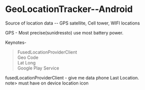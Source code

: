 # GeoLocationTracker--Android
Source of location data -- 
GPS satellite, Cell tower, WIFI locations

GPS - Most precise(sunidressto) use most battery power.

Keynotes-<br/>
> FusedLocationProviderClient<br/>
> Geo Code<br/>
> Lat Long<br/>
> Google Play Service <br/>

fusedLocationProviderClient - give me data phone Last Location.<br/>
note> must have on device location icon
